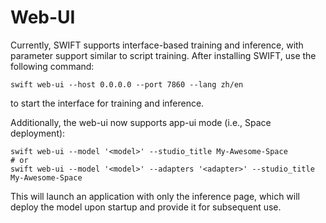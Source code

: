# Web-UI

Currently, SWIFT supports interface-based training and inference, with parameter support similar to script training. After installing SWIFT, use the following command:

```shell
swift web-ui --host 0.0.0.0 --port 7860 --lang zh/en
```

to start the interface for training and inference.

Additionally, the web-ui now supports app-ui mode (i.e., Space deployment):

```shell
swift web-ui --model '<model>' --studio_title My-Awesome-Space
# or
swift web-ui --model '<model>' --adapters '<adapter>' --studio_title My-Awesome-Space
```
This will launch an application with only the inference page, which will deploy the model upon startup and provide it for subsequent use.
